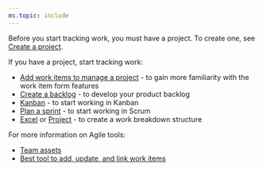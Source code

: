 ```yaml
---
ms.topic: include
---
```



Before you start tracking work, you must have a project. To create one, see [Create a project](/azure/devops/organizations/projects/create-project.md).   

If you have a project, start tracking work:  

- [Add work items to manage a project](/azure/devops/boards/backlogs/add-work-items.md) - to gain more familiarity with the work item form features  
- [Create a backlog](/azure/devops/boards/backlogs/create-your-backlog.md) - to develop your product backlog  
- [Kanban](/azure/devops/boards/boards/kanban-basics.md)  - to start working in Kanban   
- [Plan a sprint](/azure/devops/boards/sprints/assign-work-sprint.md) - to start working in Scrum    
- [Excel](/azure/devops/boards/backlogs/office/bulk-add-modify-work-items-excel.md) or [Project](/azure/devops/boards/backlogs/office/create-your-backlog-tasks-using-project.md) - to create a work breakdown structure   

For more information on Agile tools:

- [Team assets](/azure/devops/organizations/settings/about-teams-and-settings.md)  
- [Best tool to add, update, and link work items](/azure/devops/boards/work-items/best-tool-add-update-link-work-items.md)